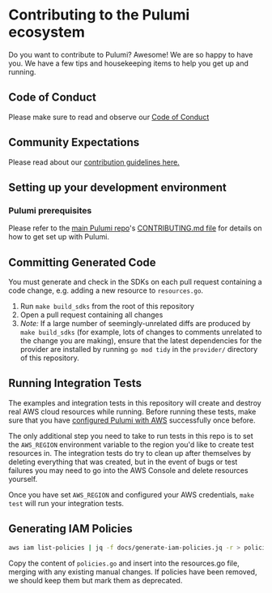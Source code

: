 # Contributing to the Pulumi ecosystem

Do you want to contribute to Pulumi? Awesome! We are so happy to have you.
We have a few tips and housekeeping items to help you get up and running.

## Code of Conduct

Please make sure to read and observe our [Code of Conduct](./CODE-OF-CONDUCT.md)

## Community Expectations

Please read about our [contribution guidelines here.](https://github.com/pulumi/pulumi/blob/master/CONTRIBUTING.md#communications)

## Setting up your development environment

### Pulumi prerequisites

Please refer to the [main Pulumi repo](https://github.com/pulumi/pulumi/)'s [CONTRIBUTING.md file](
<https://github.com/pulumi/pulumi/blob/master/CONTRIBUTING.md#developing>) for details on how to get set up with Pulumi.

## Committing Generated Code

You must generate and check in the SDKs on each pull request containing a code change, e.g. adding a new resource to `resources.go`.

1. Run `make build_sdks` from the root of this repository
1. Open a pull request containing all changes
1. *Note:* If a large number of seemingly-unrelated diffs are produced by `make build_sdks` (for example, lots of changes to comments unrelated to the change you are making), ensure that the latest dependencies for the provider are installed by running `go mod tidy` in the `provider/` directory of this repository.

## Running Integration Tests

The examples and integration tests in this repository will create and destroy real AWS
cloud resources while running. Before running these tests, make sure that you have
[configured Pulumi with AWS](https://pulumi.io/install/aws.html) successfully once before.

The only additional step you need to take to run tests in this repo is to set the
`AWS_REGION` environment variable to the region you'd like to create test resources in.
The integration tests do try to clean up after themselves by deleting everything that was
created, but in the event of bugs or test failures you may need to go into the AWS Console
and delete resources yourself.

Once you have set `AWS_REGION` and configured your AWS credentials, `make test` will run your integration tests.

## Generating IAM Policies

```bash
aws iam list-policies | jq -f docs/generate-iam-policies.jq -r > policies.go
```

Copy the content of `policies.go` and insert into the resources.go file, merging with any existing manual changes. If policies have been removed, we should keep them but mark them as deprecated.
